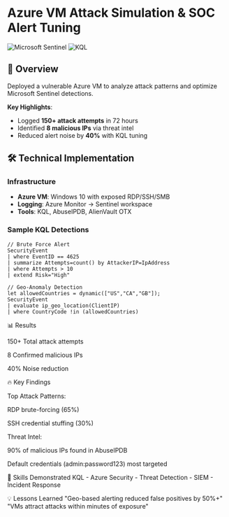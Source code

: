 # Azure VM Attack Simulation & SOC Alert Tuning

![Microsoft Sentinel](https://img.shields.io/badge/Microsoft_Sentinel-0078D4?logo=microsoft-azure&logoColor=white)
![KQL](https://img.shields.io/badge/KQL-FF6D70?logo=kusto&logoColor=white)

## 📌 Overview
Deployed a vulnerable Azure VM to analyze attack patterns and optimize Microsoft Sentinel detections.

**Key Highlights**:
- Logged **150+ attack attempts** in 72 hours
- Identified **8 malicious IPs** via threat intel
- Reduced alert noise by **40%** with KQL tuning

## 🛠️ Technical Implementation
### Infrastructure
- **Azure VM**: Windows 10 with exposed RDP/SSH/SMB
- **Logging**: Azure Monitor → Sentinel workspace
- **Tools**: KQL, AbuseIPDB, AlienVault OTX

### Sample KQL Detections
```kql
// Brute Force Alert
SecurityEvent
| where EventID == 4625
| summarize Attempts=count() by AttackerIP=IpAddress
| where Attempts > 10
| extend Risk="High"

// Geo-Anomaly Detection
let allowedCountries = dynamic(["US","CA","GB"]);
SecurityEvent
| evaluate ip_geo_location(ClientIP)
| where CountryCode !in (allowedCountries)
```
📊 Results

150+ Total attack attempts	

8 Confirmed malicious IPs	

40% Noise reduction

🔥 Key Findings

Top Attack Patterns:

RDP brute-forcing (65%)

SSH credential stuffing (30%)

Threat Intel:

90% of malicious IPs found in AbuseIPDB

Default credentials (admin:password123) most targeted

🎯 Skills Demonstrated
KQL - Azure Security - Threat Detection - SIEM - Incident Response

💡 Lessons Learned
"Geo-based alerting reduced false positives by 50%+"
"VMs attract attacks within minutes of exposure"
